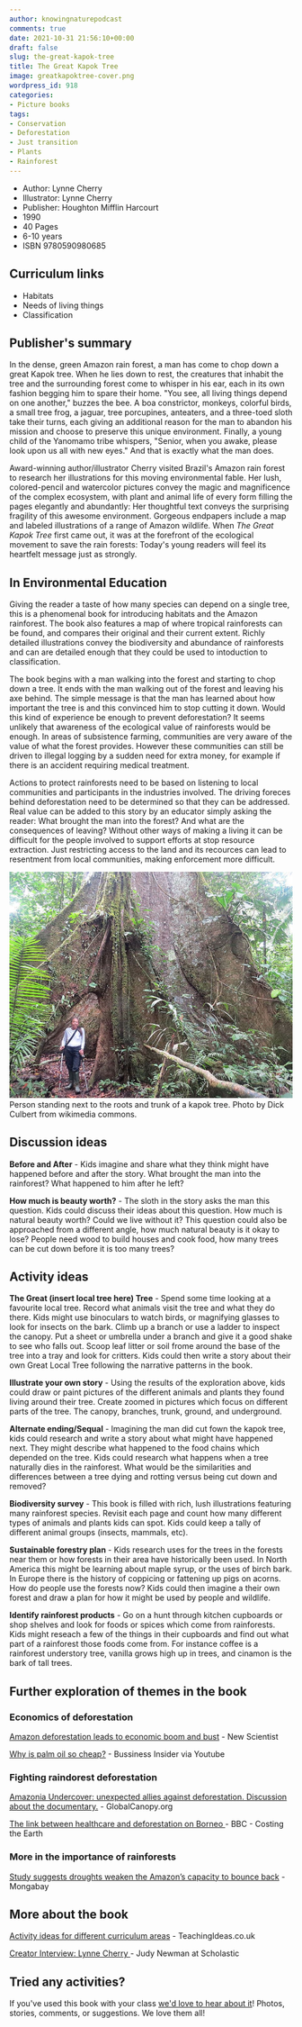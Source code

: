 ```yaml
---
author: knowingnaturepodcast
comments: true
date: 2021-10-31 21:56:10+00:00
draft: false
slug: the-great-kapok-tree
title: The Great Kapok Tree
image: greatkapoktree-cover.png
wordpress_id: 918
categories:
- Picture books
tags:
- Conservation
- Deforestation
- Just transition
- Plants
- Rainforest
---
```


  * Author: Lynne Cherry
  * Illustrator: Lynne Cherry
  * Publisher: Houghton Mifflin Harcourt
  * 1990
  * 40 Pages 
  * 6-10 years 
  * ISBN 9780590980685

## Curriculum links

  * Habitats
  * Needs of living things
  * Classification

## Publisher's summary

In the dense, green Amazon rain forest, a man has come to chop down a great
Kapok tree. When he lies down to rest, the creatures that inhabit the tree and
the surrounding forest come to whisper in his ear, each in its own fashion
begging him to spare their home. "You see, all living things depend on one
another," buzzes the bee. A boa constrictor, monkeys, colorful birds, a small
tree frog, a jaguar, tree porcupines, anteaters, and a three-toed sloth take
their turns, each giving an additional reason for the man to abandon his
mission and choose to preserve this unique environment. Finally, a young child
of the Yanomamo tribe whispers, "Senior, when you awake, please look upon us
all with new eyes." And that is exactly what the man does.

Award-winning author/illustrator Cherry visited Brazil's Amazon rain forest to
research her illustrations for this moving environmental fable. Her lush,
colored-pencil and watercolor pictures convey the magic and magnificence of
the complex ecosystem, with plant and animal life of every form filling the
pages elegantly and abundantly: Her thoughtful text conveys the surprising
fragility of this awesome environment. Gorgeous endpapers include a map and
labeled illustrations of a range of Amazon wildlife. When  _The Great Kapok
Tree_  first came out, it was at the forefront of the ecological movement to
save the rain forests: Today's young readers will feel its heartfelt message
just as strongly.

## In Environmental Education

Giving the reader a taste of how many species can depend on a single tree,
this is a phenomenal book for introducing habitats and the Amazon rainforest.
The book also features a map of where tropical rainforests can be found, and
compares their original and their current extent. Richly detailed
illustrations convey the biodiversity and abundance of rainforests and can are
detailed enough that they could be used to intoduction to classification.

The book begins with a man walking into the forest and starting to chop down a
tree. It ends with the man walking out of the forest and leaving his axe
behind. The simple message is that the man has learned about how important the
tree is and this convinced him to stop cutting it down. Would this kind of
experience be enough to prevent deforestation? It seems unlikely that
awareness of the ecological value of rainforests would be enough. In areas of
subsistence farming, communities are very aware of the value of what the
forest provides. However these communities can still be driven to illegal
logging by a sudden need for extra money, for example if there is an accident
requiring medical treatment.

Actions to protect rainforests need to be based on listening to local
communities and participants in the industries involved. The driving foreces
behind deforestation need to be determined so that they can be addressed. Real
value can be added to this story by an educator simply asking the reader: What
brought the man into the forest? And what are the consequences of leaving?
Without other ways of making a living it can be difficult for the people
involved to support efforts at stop resource extraction. Just restricting
access to the land and its recources can lead to resentment from local
communities, making enforcement more difficult.

![Person standing next to the roots and trunk of a kapok tree, illustrating the size of the tree. Trunk is around 7 times the width of the person.](dick-culbert-cc2.jpg)Person standing next to the roots and trunk of a kapok tree. Photo by Dick Culbert from wikimedia commons.

## Discussion ideas

**Before and After** \- Kids imagine and share what they think might have
happened before and after the story. What brought the man into the rainforest?
What happened to him after he left?

**How much is beauty worth?** \- The sloth in the story asks the man this
question. Kids could discuss their ideas about this question. How much is
natural beauty worth? Could we live without it? This question could also be
approached from a different angle, how much natural beauty is it okay to lose?
People need wood to build houses and cook food, how many trees can be cut down
before it is too many trees?

## Activity ideas

**The Great (insert local tree here) Tree** \- Spend some time looking at a
favourite local tree. Record what animals visit the tree and what they do
there. Kids might use binoculars to watch birds, or magnifying glasses to look
for insects on the bark. Climb up a branch or use a ladder to inspect the
canopy. Put a sheet or umbrella under a branch and give it a good shake to see
who falls out. Scoop leaf litter or soil frome around the base of the tree
into a tray and look for critters. Kids could then write a story about their
own Great Local Tree following the narrative patterns in the book.

**Illustrate your own story** \- Using the results of the exploration above,
kids could draw or paint pictures of the different animals and plants they
found living around their tree. Create zoomed in pictures which focus on
different parts of the tree. The canopy, branches, trunk, ground, and
underground.

**Alternate ending/Sequal** \- Imagining the man did cut fown the kapok tree,
kids could research and write a story about what might have happened next.
They might describe what happened to the food chains which depended on the
tree. Kids could research what happens when a tree naturally dies in the
rainforest. What would be the similarities and differences between a tree
dying and rotting versus being cut down and removed?

**Biodiversity survey** \- This book is filled with rich, lush illustrations
featuring many rainforest species. Revisit each page and count how many
different types of animals and plants kids can spot. Kids could keep a tally
of different animal groups (insects, mammals, etc).

**Sustainable forestry plan** \- Kids research uses for the trees in the
forests near them or how forests in their area have historically been used. In
North America this might be learning about maple syrup, or the uses of birch
bark. In Europe there is the history of coppicing or fattening up pigs on
acorns. How do people use the forests now? Kids could then imagine a their own
forest and draw a plan for how it might be used by people and wildlife.

**Identify rainforest products** \- Go on a hunt through kitchen cupboards or
shop shelves and look for foods or spices which come from rainforests. Kids
might reseach a few of the things in their cupboards and find out what part of
a rainforest those foods come from. For instance coffee is a rainforest
understory tree, vanilla grows high up in trees, and cinamon is the bark of
tall trees.

## Further exploration of themes in the book

### Economics of deforestation

[Amazon deforestation leads to economic boom and bust](https://www.newscientist.com/article/dn17298-amazon-deforestation-leads-to-economic-boom-and-bust/) \- New Scientist

[Why is palm oil so cheap?](https://youtu.be/vvKgnRPThKI) \- Bussiness Insider via Youtube

### Fighting raindorest deforestation

[Amazonia Undercover: unexpected allies against deforestation. Discussion about the documentary.](https://globalcanopy.org/insights/insight/amazonia-undercover-unexpected-allies-against-deforestation/) \- GlobalCanopy.org  
  
[The link between healthcare and deforestation on Borneo ](https://www.bbc.co.uk/programmes/b08hnly0)\- BBC - Costing the Earth

### More in the importance of rainforests

[Study suggests droughts weaken the Amazon’s capacity to bounce back](https://news.mongabay.com/2021/12/barrage-of-droughts-weakens-amazons-capacity-to-bounce-back-study-finds/) \- Mongabay

## More about the book

[Activity ideas for different curriculum area](https://www.teachingideas.co.uk/library/books/the-great-kapok-tree)[s](https://www.teachingideas.co.uk/library/books/the-great-kapok-tree) \- TeachingIdeas.co.uk

[Creator Interview: Lynne Cherry ](http://www.judynewmanatscholastic.com/blog/2020/04/interview-lynne-cherry-great-kapok-tree/)\- Judy Newman at Scholastic

## Tried any activities?

If you've used this book with your class [we'd love to hear about it](/contact)! Photos,
stories, comments, or suggestions. We love them all!

